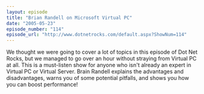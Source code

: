 ```yaml
---
layout: episode
title: "Brian Randell on Microsoft Virtual PC"
date: "2005-05-23"
episode_number: "114"
episode_url: "http://www.dotnetrocks.com/default.aspx?ShowNum=114"
---
```


We thought we were going to cover a lot of topics in this episode of Dot Net Rocks, but we managed to go over an hour without straying from Virtual PC at all.  This is a must-listen show for anyone who isn't already an expert in Virtual PC or Virtual Server.  Brain Randell explains the advantages and disadvantages, warns you of some potential pitfalls, and shows you how you can boost performance!
